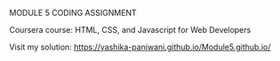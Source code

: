 MODULE 5 CODING ASSIGNMENT

Coursera course: HTML, CSS, and Javascript for Web Developers


Visit my solution: https://yashika-panjwani.github.io/Module5.github.io/

